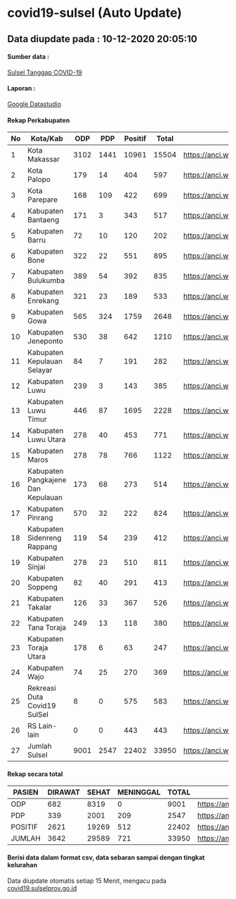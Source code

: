 
# covid19-sulsel (Auto Update)

## Data diupdate pada : 10-12-2020 20:05:10

#### Sumber data :
[Sulsel Tanggap COVID-19](https://covid19.sulselprov.go.id)

#### Laporan :
[Google Datastudio](https://datastudio.google.com/s/jythWGc1j4w)

#### Rekap Perkabupaten 
|No|Kota/Kab|ODP|PDP|Positif|Total|Link|
| --- | --- | --- | --- | --- | --- | --- |
|1|Kota Makassar|3102|1441|10961|15504|https://anci.web.id/cor/kota_makassar|
|2|Kota Palopo|179|14|404|597|https://anci.web.id/cor/kota_palopo|
|3|Kota Parepare|168|109|422|699|https://anci.web.id/cor/kota_parepare|
|4|Kabupaten Bantaeng|171|3|343|517|https://anci.web.id/cor/kabupaten_bantaeng|
|5|Kabupaten Barru|72|10|120|202|https://anci.web.id/cor/kabupaten_barru|
|6|Kabupaten Bone|322|22|551|895|https://anci.web.id/cor/kabupaten_bone|
|7|Kabupaten Bulukumba|389|54|392|835|https://anci.web.id/cor/kabupaten_bulukumba|
|8|Kabupaten Enrekang|321|23|189|533|https://anci.web.id/cor/kabupaten_enrekang|
|9|Kabupaten Gowa|565|324|1759|2648|https://anci.web.id/cor/kabupaten_gowa|
|10|Kabupaten Jeneponto|530|38|642|1210|https://anci.web.id/cor/kabupaten_jeneponto|
|11|Kabupaten Kepulauan Selayar|84|7|191|282|https://anci.web.id/cor/kabupaten_kepulauan_selayar|
|12|Kabupaten Luwu|239|3|143|385|https://anci.web.id/cor/kabupaten_luwu|
|13|Kabupaten Luwu Timur|446|87|1695|2228|https://anci.web.id/cor/kabupaten_luwu_timur|
|14|Kabupaten Luwu Utara|278|40|453|771|https://anci.web.id/cor/kabupaten_luwu_utara|
|15|Kabupaten Maros|278|78|766|1122|https://anci.web.id/cor/kabupaten_maros|
|16|Kabupaten Pangkajene Dan Kepulauan|173|68|273|514|https://anci.web.id/cor/kabupaten_pangkajene_dan_kepulauan|
|17|Kabupaten Pinrang|570|32|222|824|https://anci.web.id/cor/kabupaten_pinrang|
|18|Kabupaten Sidenreng Rappang|119|54|239|412|https://anci.web.id/cor/kabupaten_sidenreng_rappang|
|19|Kabupaten Sinjai|278|23|510|811|https://anci.web.id/cor/kabupaten_sinjai|
|20|Kabupaten Soppeng|82|40|291|413|https://anci.web.id/cor/kabupaten_soppeng|
|21|Kabupaten Takalar|126|33|367|526|https://anci.web.id/cor/kabupaten_takalar|
|22|Kabupaten Tana Toraja|249|13|118|380|https://anci.web.id/cor/kabupaten_tana_toraja|
|23|Kabupaten Toraja Utara|178|6|63|247|https://anci.web.id/cor/kabupaten_toraja_utara|
|24|Kabupaten Wajo|74|25|270|369|https://anci.web.id/cor/kabupaten_wajo|
|25|Rekreasi Duta Covid19 SulSel|8|0|575|583|https://anci.web.id/cor/rekreasi_duta_covid19_sulsel|
|26|RS Lain-lain|0|0|443|443|https://anci.web.id/cor/rs_lain-lain|
|27|Jumlah Sulsel|9001|2547|22402|33950|https://anci.web.id/cor/jumlah_sulsel|

#### Rekap secara total

| PASIEN | DIRAWAT | SEHAT | MENINGGAL | TOTAL | LINK |
| ---- | -------- | ---- | ---- |  ---- | ---- |
| ODP | 682 | 8319 | 0 | 9001 | https://anci.web.id/cor/odp_detail.html |
| PDP | 339 | 2001 | 209 | 2547 | https://anci.web.id/cor/pdp_detail.html |
| POSITIF | 2621 | 19269 | 512 | 22402 | https://anci.web.id/cor/positif_detail.html |
| JUMLAH | 3642 | 29589 | 721 | 33950 | https://anci.web.id/cor/jumlah_sulsel/ |

 
#### Berisi data dalam format csv, data sebaran sampai dengan tingkat kelurahan

Data diupdate otomatis setiap 15 Menit, mengacu pada [covid19.sulselprov.go.id](https://covid19.sulselprov.go.id)

